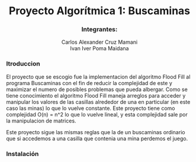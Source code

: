 <div align="center">
  
  # Proyecto Algorítmica 1: Buscaminas
  ### Integrantes: 
  Carlos Alexander Cruz Mamani<br/>
  Ivan Iver Poma Maidana<br/>
    
</div>

### Itroduccion

El proyecto que se escogio fue la implementacion del algoritmo Flood Fill al programa Buscaminas con el fin de reducir la complejidad de este y maximizar el numero de posibles problemas que pueda albergar. 
Como se tiene conocimiento el algoritmo Flood Fill maneja arreglos para acceder y manipular los valores de las casillas alrededor de una en particular (en este caso las minas) lo que lo vuelve constante.
Este proyecto tiene como complejidad O(n) = n^2 lo que lo vuelve lineal, y esta complejidad sale por la manipulacion de matrices. 

Este proyecto sigue las mismas reglas que la de un buscaminas ordinario que si accedemos a una casilla que contenia una mina perdemos el juego.<br/>

### Instalación

<div align="center">
  
  
